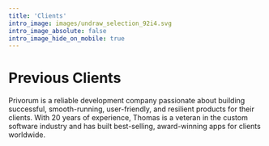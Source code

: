 ```yaml
---
title: 'Clients'
intro_image: images/undraw_selection_92i4.svg
intro_image_absolute: false
intro_image_hide_on_mobile: true
---
```


# Previous Clients


Privorum is a reliable development company passionate about building successful, smooth-running, user-friendly, and resilient products for their clients. 
With 20 years of experience, Thomas is a veteran in the custom software industry and has built best-selling, award-winning apps for clients worldwide.
 
